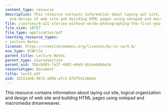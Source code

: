 ```yaml
---
content_type: resource
description: This resource contains information about laying out site, logical organization
  and design of web site and building HTML pages using notepad and macromedia dreamweaver.
file: /courses/4-a21-stories-without-words-photographing-the-first-year-fall-2006/18151a6b9672a84bafc1b7ef54130a64_lect5.pdf
file_size: 18757
file_type: application/pdf
learning_resource_types:
- Lecture Notes
license: https://creativecommons.org/licenses/by-nc-sa/4.0/
ocw_type: OCWFile
parent_title: Lecture Notes
parent_type: CourseSection
parent_uid: 7bbcbd65-7a2f-4402-e8e9-bb1eeb864e3e
resourcetype: Document
title: lect5.pdf
uid: 18151a6b-9672-a84b-afc1-b7ef54130a64
---
```

This resource contains information about laying out site, logical organization and design of web site and building HTML pages using notepad and macromedia dreamweaver.